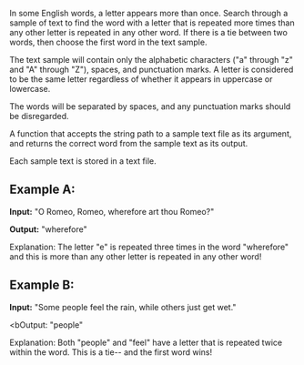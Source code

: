In some English words, a letter appears more than once. Search through a sample of text to find the word with a letter that is repeated more times than any other letter is repeated in any other word. If there is a tie between two words, then choose the first word in the text sample. 

The text sample will contain only the alphabetic characters ("a" through "z" and "A" through "Z"), spaces, and punctuation marks. A letter is considered to be the same letter regardless of whether it appears in uppercase or lowercase. 

The words will be separated by spaces, and any punctuation marks should be disregarded. 

A function that accepts the string path to a sample text file as its argument, and returns the correct word from the sample text as its output. 

Each sample text is stored in a text file. 

<h2>Example A: </h2>

<b>Input:</b> "O Romeo, Romeo, wherefore art thou Romeo?" 

<b>Output:</b> "wherefore" 

Explanation: The letter "e" is repeated three times in the word "wherefore" and this is more than any other letter is repeated in any other word! 

<h2>Example B: </h2>

<b>Input:</b> "Some people feel the rain, while others just get wet." 

<bOutput:</b> "people" 

Explanation: Both "people" and "feel" have a letter that is repeated twice within the word. This is a tie-- and the first word wins!